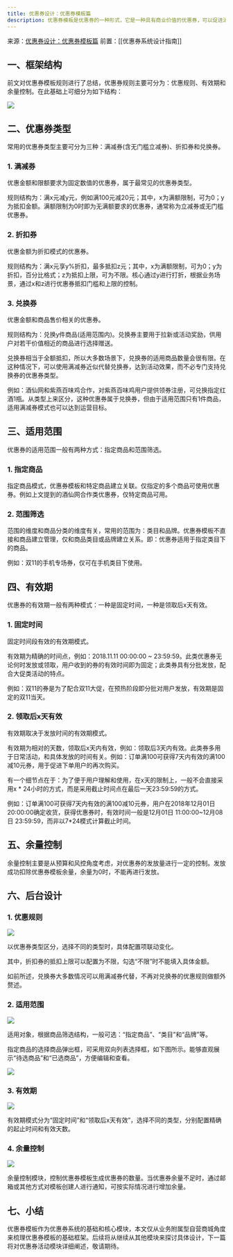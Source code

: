 ```yaml
---
title: 优惠券设计：优惠券模板篇
description: 优惠券模板是优惠券的一种形式，它是一种具有商业价值的优惠券，可以促进消费者的消费行为，提高消费者的购买意愿。优惠券模板的设计可以帮助商家更好地管理优惠券，提高优惠券的使用率和转化率。
---
```


来源：[优惠券设计：优惠券模板篇](https://www.woshipm.com/pd/1624774.html)
前置：[[优惠券系统设计指南]]
## 一、框架结构

前文对优惠券模板规则进行了总结，优惠券规则主要可分为：优惠规则、有效期和余量控制。在此基础上可细分为如下结构：

![](https://image.woshipm.com/wp-files/2018/12/jtxSYK5g9gMWsSS4UbGM.png)

## 二、优惠券类型

常用的优惠券类型主要可分为三种：满减券(含无门槛立减券)、折扣券和兑换券。

### 1. 满减券

优惠金额和限额要求为固定数值的优惠券，属于最常见的优惠券类型。

规则结构为：满x元减y元，例如满100元减20元；其中，x为满额限制，可为0；y为抵扣金额。满额限制为0时即为无满额要求的优惠券，通常称为立减券或无门槛优惠券。

### 2. 折扣券

优惠金额为折扣模式的优惠券。

规则结构为：满x元享y%折扣，最多抵扣z元；其中，x为满额限制，可为0；y为折扣，百分比格式；z为抵扣上限，可为不限。核心通过y进行打折，根据业务场景，通过x和z进行优惠券抵扣门槛和上限的控制。

### 3. 兑换券

优惠金额和商品售价相关的优惠券。

规则结构为：兑换y件商品(适用范围内)。兑换券主要用于拉新或活动奖励，供用户对若干价值相近的商品进行选择赠送。

兑换券相当于全额抵扣，所以大多数场景下，兑换券的适用商品数量会很有限。在这种情况下，可以使用满减券近似代替兑换券，达到活动效果，而不必专门支持兑换券的优惠券类型。

例如：酒仙网和紫燕百味鸡合作，对紫燕百味鸡用户提供领券注册，可兑换指定红酒1瓶。从类型上来区分，这种优惠券属于兑换券，但由于适用范围只有1件商品，适用满减券模式也可以达到运营目标。

## 三、适用范围

优惠券的适用范围一般有两种方式：指定商品和范围筛选。

### 1. 指定商品

指定商品模式，优惠券模板和特定商品建立关联。仅指定的多个商品可使用优惠券。例如上文提到的酒仙网合作类优惠券，仅特定商品可用。

### 2. 范围筛选

范围的维度和商品分类的维度有关，常用的范围为：类目和品牌。优惠券模板不直接和商品建立管理，仅和商品类目或品牌建立关系。即：优惠券适用于指定类目下的商品。

例如：双11的手机专场券，仅可在手机类目下使用。

## 四、有效期

优惠券的有效期一般有两种模式：一种是固定时间，一种是领取后x天有效。

### 1. 固定时间

固定时间段有效的有效期模式。

有效期为精确的时间点，例如：2018.11.11 00:00:00 ~ 23:59:59。此类优惠券无论何时发放或领取，用户收到的券的有效时间即为固定；此类券具有分批发放，配合大促类活动的特点。

例如：双11的券是为了配合双11大促，在预热阶段即分批对用户发放，有效期是固定的双11当天。

### 2. 领取后x天有效

有效期取决于发放时间的有效期模式。

有效期为相对的天数，领取后x天内有效，例如：领取后3天内有效。此类券多用于日常活动，和具体发放的时间有关。例如：订单满100可获得7天内有效的满100减10元券，用于促进下单用户的再次购买。

有一个细节点在于：为了便于用户理解和使用，在x天的限制上，一般不会直接采用x * 24小时的方式，而是采用截止时间点在最后一天23:59:59的方式。

例如：订单满100可获得7天内有效的满100减10元券，用户在2018年12月01日20:00:00确定收货，获得优惠券时，有效时间一般是12月01日 11:00:00~12月08日 23:59:59，而非以7*24模式计算截止时间。

## 五、余量控制

余量控制主要是从预算和风控角度考虑，对优惠券的发放量进行一定的控制。发放成功扣除优惠券模板余量，余量为0时，不能再进行发放。

## 六、后台设计

### 1. 优惠规则

![](https://image.woshipm.com/wp-files/2018/12/8BQlGUFbCNCSgklIm3N0.png)

以优惠券类型区分，选择不同的类型时，具体配置项联动变化。

其中，折扣券的抵扣上限可以配置为不限，勾选“不限”时不能填入具体金额。

如前所述，兑换券大多数情况可以用满减券代替，不再对兑换券的优惠规则做额外赘述。

### 2. 适用范围

![](https://image.woshipm.com/wp-files/2018/12/w5TYWIOLzh44xHAdvfth.png)

适用对象，根据商品筛选结构，一般可选：“指定商品”、“类目”和“品牌”等。

指定商品的选择商品弹出框，可采用双向列表选择框，如下图所示。能够直观展示“待选商品”和“已选商品”，方便编辑和查看。

![](https://image.woshipm.com/wp-files/2018/12/8CzUage9yZsrjAcS8FMf.png)

### 3. 有效期

![](https://image.woshipm.com/wp-files/2018/12/DkoSMmikQgrLKvNZHKvr.png)

有效期模式分为“固定时间”和“领取后x天有效”，选择不同的类型，分别配置精确的起止时间和有效天数。

### 4. 余量控制

![](https://image.woshipm.com/wp-files/2018/12/lqhjrkjFZEXj2DB6g3JJ.png)

余量控制模块，控制优惠券模板生成优惠券的数量。当优惠券余量不足时，通过邮箱或其他方式对模板创建人进行通知，可按实际情况进行增加余量。

## 七、小结

优惠券模板作为优惠券系统的基础和核心模块，本文仅从业务附属型自营商城角度来梳理优惠券模板的基础框架。后续将从继续从其他模块来探讨具体设计，下一篇将对优惠券活动模块详细阐述，敬请期待。